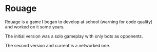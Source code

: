 # Rouage
Rouage is a game I began to develop at school (warning for code quality) and worked on it some years. 

The initial version was a solo gameplay with only bots as opponents.

The second version and current is a networked one.
